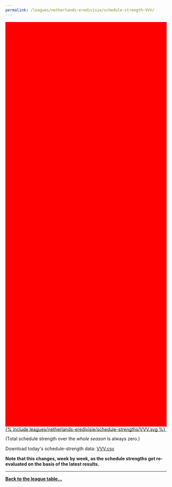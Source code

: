 ```yaml
---
permalink: /leagues/netherlands-eredivisie/schedule-strength-VVV/
---
```


<style>
.svg-wrap {
    background-color:red;
    height:0;
    padding-top:250%; /* 350px/550px */
    position: relative;
}

svg {
    background-color: white;
    height: 100%;
    display:block;
    width: 100%;
    position: absolute;
    top:0;
    left:0;
}
</style>


<div class="svg-wrap">
{% include leagues/netherlands-eredivisie/schedule-strengths/VVV.svg %}
</div>

-----

(Total schedule strength over the *whole season* is always zero.)


Download today's schedule-strength data: [VVV.csv](/assets/leagues/netherlands-eredivisie/2020/schedule-strengths/VVV.csv)

**Note that this changes, week by week, as the schedule strengths get re-evaluated on the
basis of the latest results.**

-----

[**Back to the league table...**](/leagues/netherlands-eredivisie)



